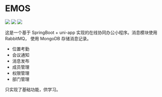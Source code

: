 # EMOS
![](https://img.shields.io/badge/SpringBoot-%20v2.7-green)   ![](https://img.shields.io/badge/Vue-%20v2.0-green)   ![](https://img.shields.io/badge/uni-app-%20v3.5-green)

这是一个基于 SpringBoot + uni-app 实现的在线协同办公小程序。消息模块使用 RabbitMQ， 使用 MongoDB 存储消息记录。

- 位置考勤
- 会议通知
- 消息发布
- 成员管理
- 权限管理
- 部门管理

只实现了基础功能，供学习。
